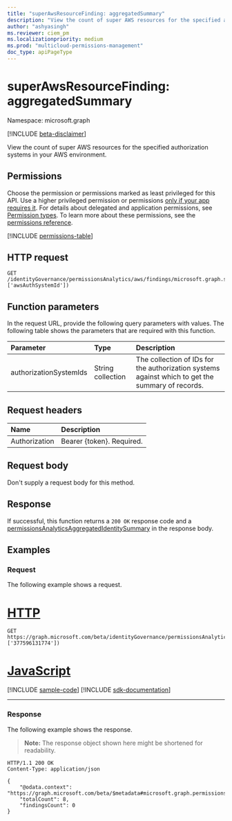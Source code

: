 ```yaml
---
title: "superAwsResourceFinding: aggregatedSummary"
description: "View the count of super AWS resources for the specified authorization systems in your AWS environment."
author: "ashyasingh"
ms.reviewer: ciem_pm
ms.localizationpriority: medium
ms.prod: "multicloud-permissions-management"
doc_type: apiPageType
---
```


# superAwsResourceFinding: aggregatedSummary
Namespace: microsoft.graph

[!INCLUDE [beta-disclaimer](../../includes/beta-disclaimer.md)]

View the count of super AWS resources for the specified authorization systems in your AWS environment.

## Permissions
Choose the permission or permissions marked as least privileged for this API. Use a higher privileged permission or permissions [only if your app requires it](/graph/permissions-overview#best-practices-for-using-microsoft-graph-permissions). For details about delegated and application permissions, see [Permission types](/graph/permissions-overview#permission-types). To learn more about these permissions, see the [permissions reference](/graph/permissions-reference).

<!-- { "blockType": "permissions", "name": "superawsresourcefinding_aggregatedsummary" } -->
[!INCLUDE [permissions-table](../includes/permissions/superawsresourcefinding-aggregatedsummary-permissions.md)]

## HTTP request

<!-- {
  "blockType": "ignored"
}
-->
``` http
GET /identityGovernance/permissionsAnalytics/aws/findings/microsoft.graph.superAwsResourceFinding/aggregatedSummary(authorizationSystemIds=['awsAuthSystemId'])
```

## Function parameters
In the request URL, provide the following query parameters with values.
The following table shows the parameters that are required with this function.

|Parameter|Type|Description|
|:---|:---|:---|
|authorizationSystemIds|String collection|The collection of IDs for the authorization systems against which to get the summary of records.|


## Request headers
|Name|Description|
|:---|:---|
|Authorization|Bearer {token}. Required.|

## Request body
Don't supply a request body for this method.

## Response

If successful, this function returns a `200 OK` response code and a [permissionsAnalyticsAggregatedIdentitySummary](../resources/permissionsanalyticsaggregatedidentitysummary.md) in the response body.

## Examples

### Request
The following example shows a request.
# [HTTP](#tab/http)
<!-- {
  "blockType": "request",
  "name": "superawsresourcefindingthis.aggregatedsummary"
}
-->
``` http
GET https://graph.microsoft.com/beta/identityGovernance/permissionsAnalytics/aws/findings/microsoft.graph.superAwsResourceFinding/aggregatedSummary(authorizationSystemIds=['377596131774'])
```

# [JavaScript](#tab/javascript)
[!INCLUDE [sample-code](../includes/snippets/javascript/superawsresourcefindingthisaggregatedsummary-javascript-snippets.md)]
[!INCLUDE [sdk-documentation](../includes/snippets/snippets-sdk-documentation-link.md)]

---

### Response
The following example shows the response.
>**Note:** The response object shown here might be shortened for readability.
<!-- {
  "blockType": "response",
  "truncated": true,
  "@odata.type": "microsoft.graph.permissionsAnalyticsAggregatedIdentitySummary"
}
-->
``` http
HTTP/1.1 200 OK
Content-Type: application/json

{
    "@odata.context": "https://graph.microsoft.com/beta/$metadata#microsoft.graph.permissionsAnalyticsAggregatedIdentitySummary",
    "totalCount": 8,
    "findingsCount": 0
}
```
